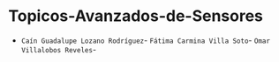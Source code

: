 # Topicos-Avanzados-de-Sensores
- `Caín Guadalupe Lozano Rodríguez`- `Fátima Carmina Villa Soto`- `Omar Villalobos Reveles`- 
